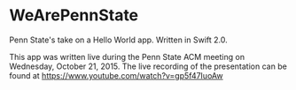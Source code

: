 # WeArePennState
Penn State's take on a Hello World app. Written in Swift 2.0.

This app was written live during the Penn State ACM meeting on Wednesday, October 21, 2015. 
The live recording of the presentation can be found at https://www.youtube.com/watch?v=gp5f47IuoAw